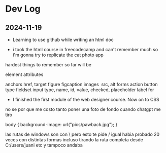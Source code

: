 # Dev Log

## 2024-11-19

- Learning to use github while writing an html doc

- i took the html course in freecodecamp and can't remember much so i'm gonna try to replicate the cat photo app

<!-- 
<img src="link goes here"> to put images in the page
<a href="link goes here">text</a> to link to other pages
-->

hardest things to remember so far will be 

element
	attributes

anchors <a>
	href, target
figure
figcaption
images <img>
	src, alt
forms
	action
button
	type
fieldset
input
	type, name, id, value, checked, placeholder
label
	for


- I finished the first module of the web designer course. Now on to CSS

no se por que me costo tanto poner una foto de fondo cuando chatgpt me tiro

body {
	background-image: url("pics/pawback.jpg");
}

las rutas de windows son con \ pero esto te pide /
igual habia probado 20 veces con distintas formas incluso tirando la ruta completa desde C:/users/juani etc y tampoco andaba